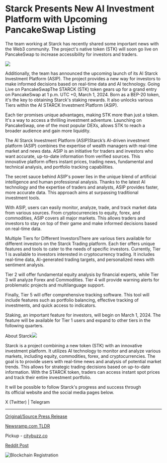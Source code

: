 # Starck Presents New AI Investment Platform with Upcoming PancakeSwap Listing

The team working at Starck has recently shared some important news with the Web3 community. The project's native token (STK) will soon go live on PancakeSwap to increase accessibility for investors and traders.

![](https://api.blockchainwire.io/uploads/BlockAdventureSRL/editor_image/4177c344-67ab-4ceb-abf8-1a1a73b61ddd.jpg)

Additionally, the team has announced the upcoming launch of its AI Starck Investment Platform (ASIP). The project provides a new way for investors to make informed decisions based on real-time data and AI technology. Going Live on PancakeSwapThe STARCK (STK) token gears up for a grand entry on PancakeSwap at 1 p.m. UTC +0, March 1, 2024. Born as a BEP-20 token, it's the key to obtaining Starck's staking rewards. It also unlocks various Tiers within the AI STARCK Investment Platform (ASIP).

Each tier promises unique advantages, making STK more than just a token. It's a way to access a thrilling investment adventure. Launching on PancakeSwap, one of the most popular DEXs, allows STK to reach a broader audience and gain more liquidity.

The AI Starck Investment Platform (ASIP)Starck’s AI-driven investment platform (ASIP) combines the expertise of wealth managers with real-time market and news data. ASIP is an initiative for traders and investors who want accurate, up-to-date information from verified sources. This innovative platform offers instant prices, trading news, fundamental and technical analysis, and portfolio tracking capabilities.

The secret sauce behind ASIP's power lies in the unique blend of artificial intelligence and human professional analysis. Thanks to the latest AI technology and the expertise of traders and analysts, ASIP provides faster, more accurate data. This approach aims at surpassing traditional investment tools.

With ASIP, users can easily monitor, analyze, trade, and track market data from various sources. From cryptocurrencies to equity, forex, and commodities, ASIP covers all major markets. This allows traders and investors to stay on top of their game and make informed decisions based on real-time data.

Multiple Tiers for Different InvestorsThere are various tiers available for different investors on the Starck Trading platform. Each tier offers unique features and tools to cater to the needs of specific investors. Currently, Tier 1 is available to investors interested in cryptocurrency trading. It includes real-time data, AI-generated trading targets, and personalized news with sentiment analysis.

Tier 2 will offer fundamental equity analysis by financial experts, while Tier 3 will analyze Forex and Commodities. Tier 4 will provide warning alerts for problematic projects and multilanguage support.

Finally, Tier 5 will offer comprehensive tracking software. This tool will include features such as portfolio balancing, effective tracking of investments, and quick access to indicators.

Staking, an important feature for investors, will begin on March 1, 2024. The feature will be available for Tier 1 users and expand to other tiers in the following quarters.

About Starck![](https://api.blockchainwire.io/uploads/BlockAdventureSRL/editor_image/b2ece320-94b1-4f0e-85cc-683bc6cbab2a.jpg)

Starck is a project combining a new token (STK) with an innovative investment platform. It utilizes AI technology to monitor and analyze various markets, including equity, commodities, forex, and cryptocurrencies. The goal is to provide users with real-time news and analysis of potential market trends. This allows for strategic trading decisions based on up-to-date information. With the STARCK token, traders can access instant spot prices and track their entire investment portfolio.

It will be possible to follow Starck's progress and success through its official website and the social media pages below.

X (Twitter) | Telegram 

---

[Original/Source Press Release](https://blockchainwire.io/press-release/starck-presents-new-ai-investment-platform-with-upcoming-pancakeswap-listing)
                    

[Newsramp.com TLDR](https://newsramp.com/curated-news/starck-announces-launch-of-stk-token-on-pancakeswap-and-ai-investment-platform/012266b72fc86ef8528777848ff93f7d) 


Pickup - [citybuzz.co](https://citybuzz.co/2024/02/29/starck-unveils-ai-powered-investment-platform-and-pancakeswap-listing)
 



[Reddit Post](https://www.reddit.com/r/technology_press/comments/1b6ropw/starck_announces_launch_of_stk_token_on/) 



![Blockchain Registration](https://cdn.newsramp.app/blockchainwire/qrcode/242/29/barngs1a.webp)